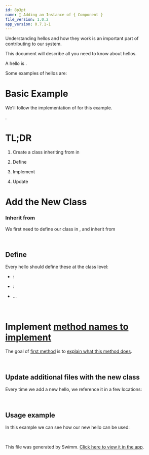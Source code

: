 ```yaml
---
id: 8p3pt
name: 🔘 Adding an Instance of { Component }
file_version: 1.0.2
app_version: 0.7.1-1
---
```


Understanding hellos and how they work is an important part of contributing to our system.

This document will describe all you need to know about hellos.

A hello is .

Some examples of hellos are: 

# Basic Example

We'll follow the implementation of  for this example.

.

# TL;DR

1.  Create a class inheriting from  in 
    
2.  Define 
    
3.  Implement 
    
4.  Update 
    

# Add the New Class

### Inherit from 

We first need to define our class in , and inherit from

<br/>

## Define 

Every hello should define these at the class level:

*   : 
    
*   : 
    
*   ...

<br/>

# Implement [method names to implement](#text-placeholder-id-uke9s)

The goal of [first method](#text-placeholder-id-wmcbi) is to [explain what this method does](#text-placeholder-id-qmikw).

<br/>

## **Update additional files with the new class**

Every time we add a new hello, we reference it in a few locations:

<br/>

## Usage example

In this example we can see how our new hello can be used:

<br/>

This file was generated by Swimm. [Click here to view it in the app](http://localhost:5000/repos/Z2l0aHViJTNBJTNBc3Rva2Utd2VhdGhlciUzQSUzQUFkZGllQ29oZW4=/docs/8p3pt).